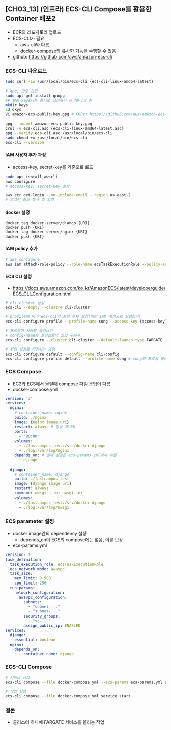 ## [CH03_13] (인프라) ECS-CLI Compose를 활용한 Container 배포2
- ECR의 레포지토리 업로드
- ECS-CLI가 필요
  - aws-cli와 다름
  - docker-compose와 유사한 기능을 수행할 수 있음
- github: https://github.com/aws/amazon-ecs-cli

### ECS-CLI 다운로드
```bash
sudo curl -Lo /usr/local/bin/ecs-cli {ecs-cli-linux-amd64-latest}

# gpg, 인증 관련
sudo apt-get install gnupg
## 보통 keys라는 폴더로 생성해서 관리한다고 함
mkdir keys
cd dkys
vi amazon-ecs-public-key.gpg # COPY: https://github.com/aws/amazon-ecs-cli/blob/mainline/amazon-ecs-public-key.gpg

gpg --import amazon-ecs-public-key.gpg
crul -o ecs-cli.asc {ecs-cli-linux-amd64-latest.asc}
gpg --verify ecs-cli.asc /usr/local/bin/ecs-cli
sudo chmod +x /usr/local/bin/ecs-cli
ecs-cli --version
```

#### IAM 사용자 추가 과정
- access-key, secret-key를 기준으로 로드
```bash
sudo apt isntall awscli
aws configure
# access-key, secret-key 설정

aws ecr get-login --no-include-email --region us-east-2
# 로그인 정보 복사 및 입력
```

#### docker 설정
```
docker tag docker-server/django {URI}
docker push {URI}
docker tag docker-server/nginx {URI}
docker push {URI}
```

#### IAM policy 추가
```bash
# aws configure
aws iam attach-role-policy --role-name ecsTaskExecutionRole --policy-arn:arn:aws:iam::aws:policy/service-role/AmazonECSTaskExecutionRolePolicy
```

#### ECS CLI 설정
- https://docs.aws.amazon.com/ko_kr/AmazonECS/latest/developerguide/ECS_CLI_Configuration.html
```bash
# cli-cluster 생성
ecs-cli --empty --clustre cli-cluster

# profile에 따라 ecs-cli의 실행 주체 설정(어떤 IAM 계정으로 실행할지)
ecs-cli configure profile --profile-name song --access-key {access-key} --secret-key {secret-key}

# 프로필이 사용할 클러스터
# config-name은 설정값들의 집합 구분자
ecs-cli configure --cluster cli-cluster --default-launch-type FARGATE --region us-east-2 --config-name cli-config

# 위의 설정을 저장하는 과정
ecs-cli configure default --config-name cli-config
ecs-cli configure profile default --profile-name song # song의 프로필 불러오기
```

### ECS Compose
- EC2와 ECS에서 올릴때 compose 파일 문법이 다름
- docker-compose.yml
```yaml
version: '3'
services:
  nginx:
    # container_name: nginx
    build: ./nginx
    image: {nginx image uri}
    restart: always # 항상 재시작
    ports:
      - "80:80"
    volumes:
      - ./fastcampus_test:/src/docker-django
      - ./log:/var/log/nginx
    depends_on: # 실제 설정은 ecs-params.yml에서 수행
      - django
  
  django:
    # container_name: django
    build: ./fastcampus_test
    image: {django image uri}
    restart: always
    command: uwsgi --ini uwsgi.ini
    volumes:
      - ./fastcampus_test:/srv/docker-django
      - ./log:/var/log/uwsgi
```

### ECS parameter 설정
- docker image간의 dependency 설정
  - depends_on이 ECS의 compose에는 없음, 이를 보강
- ecs-params.yml
```yaml
verision: 1
task_definition:
  task_execution_role: ecsTaskExecutionRole
  ecs_network_mode: awsvpc
  task_size:
    mem_limit: 0.5GB
    cpu_limit: 256
  run_params:
    network_configuration:
      awsvpc_configuration:
        subnets:
          - "subnet-..."
          - "subnet-..."
        security_groups:
          - "sg-..."
        assign_public_ip: ENABLED
services:
  django:
    essential: boolean
  nginx:
    depends_on:
      - container_name: django
```

### ECS-CLI Compose
```bash
# 서비스 생성
ecs-cli compose --file docker-compose.yml --ecs-params ecs-params.yml service create --launch-type FARGATE

# 작업 실행
ecs-cli compose --file docker-compose.yml service start
```

### 결론
- 클러스터 하나에 FARGATE 서비스를 올리는 작업
